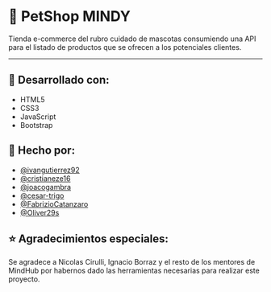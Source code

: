 # 🐶 PetShop MINDY 


Tienda e-commerce del rubro cuidado de mascotas consumiendo una API para el listado de productos que se ofrecen a los potenciales clientes.


---

## 🔨 Desarrollado con:

* HTML5
* CSS3
* JavaScript
* Bootstrap



## 👷 Hecho por:
* [@ivangutierrez92](https://github.com/ivangutierrez92)
* [@cristianeze16](https://github.com/cristianeze16)
* [@joacogambra](https://github.com/joacogambra)
* [@cesar-trigo](https://github.com/cesar-trigo)
* [@FabrizioCatanzaro](https://github.com/FabrizioCatanzaro)
* [@Oliver29s](https://github.com/Oliver29s)




## ⭐ Agradecimientos especiales:

Se agradece a Nicolas Cirulli, Ignacio Borraz y el resto de los mentores de MindHub por habernos dado las herramientas necesarias para realizar este proyecto.
